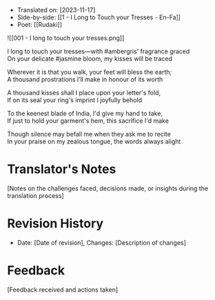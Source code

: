 
- Translated on: [2023-11-17]
- Side-by-side: [[1 - I Long to Touch your Tresses - En-Fa]]
- Poet: [[Rudaki]]  

![[001 - I long to touch your tresses.png]]

I long to touch your tresses—with #ambergris’ fragrance graced  
On your delicate #jasmine bloom, my kisses will be traced  

Wherever it is that you walk, your feet will bless the earth;  
A thousand prostrations I’ll make in honour of its worth

A thousand kisses shall I place upon your letter's fold,  
If on its seal your ring's imprint I joyfully behold

To the keenest blade of India, I'd give my hand to take,  
If just to hold your garment's hem, this sacrifice I'd make   

Though silence may befall me when they ask me to recite   
In your praise on my zealous tongue, the words always alight  



# Translator's Notes
[Notes on the challenges faced, decisions made, or insights during the translation process]

# Revision History
- Date: [Date of revision], Changes: [Description of changes]

# Feedback
[Feedback received and actions taken]


